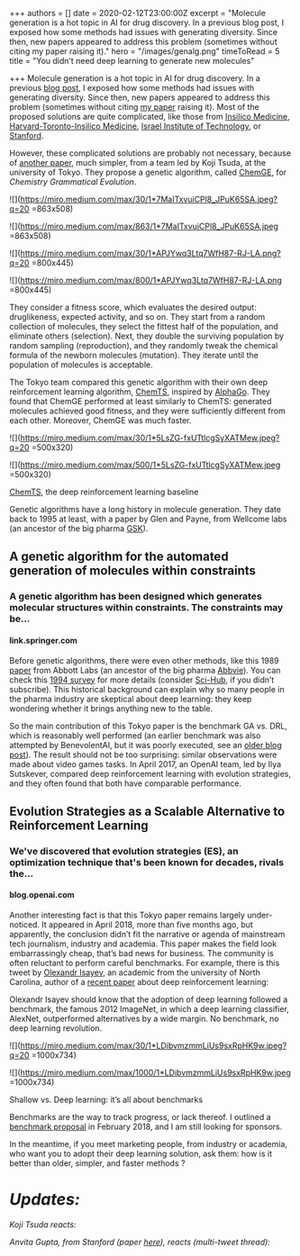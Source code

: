 +++
authors = []
date = 2020-02-12T23:00:00Z
excerpt = "Molecule generation is a hot topic in AI for drug discovery. In a previous blog post, I exposed how some methods had issues with generating diversity. Since then, new papers appeared to address this problem (sometimes without citing my paper raising it)."
hero = "/images/genalg.png"
timeToRead = 5
title = "You didn’t need deep learning to generate new molecules"

+++
Molecule generation is a hot topic in AI for drug discovery. In a previous [blog post](https://medium.com/the-ai-lab/artificial-intelligence-in-drug-discovery-is-overhyped-examples-from-astrazeneca-harvard-315d69a7f863), I exposed how some methods had issues with generating diversity. Since then, new papers appeared to address this problem (sometimes without citing [my paper](https://arxiv.org/abs/1708.08227) raising it). Most of the proposed solutions are quite complicated, like those from [Insilico Medicine](https://pubs.acs.org/doi/10.1021/acs.molpharmaceut.7b01137), [Harvard-Toronto-Insilico Medicine](https://pubs.acs.org/doi/abs/10.1021/acs.jcim.7b00690), [Israel Institute of Technology](https://arxiv.org/abs/1804.02668), or [Stanford](https://arxiv.org/abs/1806.02473).

However, these complicated solutions are probably not necessary, because of [another paper](https://arxiv.org/abs/1804.02134), much simpler, from a team led by Koji Tsuda, at the university of Tokyo. They propose a genetic algorithm, called [ChemGE](https://arxiv.org/abs/1804.02134), for _Chemistry Grammatical Evolution_.

![](https://miro.medium.com/max/30/1*7MaITxvuiCPl8_JPuK65SA.jpeg?q=20 =863x508)

![](https://miro.medium.com/max/863/1*7MaITxvuiCPl8_JPuK65SA.jpeg =863x508)

![](https://miro.medium.com/max/30/1*APJYwq3Ltq7WfH87-RJ-LA.png?q=20 =800x445)

![](https://miro.medium.com/max/800/1*APJYwq3Ltq7WfH87-RJ-LA.png =800x445)

They consider a fitness score, which evaluates the desired output: druglikeness, expected activity, and so on. They start from a random collection of molecules, they select the fittest half of the population, and eliminate others (selection). Next, they double the surviving population by random sampling (reproduction), and they randomly tweak the chemical formula of the newborn molecules (mutation). They iterate until the population of molecules is acceptable.

The Tokyo team compared this genetic algorithm with their own deep reinforcement learning algorithm, [ChemTS](https://arxiv.org/abs/1710.00616), inspired by [AlphaGo](https://en.wikipedia.org/wiki/AlphaGo). They found that ChemGE performed at least similarly to ChemTS: generated molecules achieved good fitness, and they were sufficiently different from each other. Moreover, ChemGE was much faster.

![](https://miro.medium.com/max/30/1*5LsZG-fxUTtlcgSyXATMew.jpeg?q=20 =500x320)

![](https://miro.medium.com/max/500/1*5LsZG-fxUTtlcgSyXATMew.jpeg =500x320)

[ChemTS](https://arxiv.org/abs/1710.00616), the deep reinforcement learning baseline

Genetic algorithms have a long history in molecule generation. They date back to 1995 at least, with a paper by Glen and Payne, from Wellcome labs (an ancestor of the big pharma [GSK](https://en.wikipedia.org/wiki/GlaxoSmithKline#Glaxo_Wellcome)).

## A genetic algorithm for the automated generation of molecules within constraints

### A genetic algorithm has been designed which generates molecular structures within constraints. The constraints may be…

#### link.springer.com

Before genetic algorithms, there were even other methods, like this 1989 [paper](https://link.springer.com/article/10.1007/BF01533070) from Abbott Labs (an ancestor of the big pharma [Abbvie](https://en.wikipedia.org/wiki/AbbVie_Inc.)). You can check this [1994 survey](https://pubs.acs.org/doi/abs/10.1021/ci00017a027?journalCode=jcics1) for more details (consider [Sci-Hub](https://sci-hub.tw/), if you didn’t subscribe). This historical background can explain why so many people in the pharma industry are skeptical about deep learning: they keep wondering whether it brings anything new to the table.

So the main contribution of this Tokyo paper is the benchmark GA vs. DRL, which is reasonably well performed (an earlier benchmark was also attempted by BenevolentAI, but it was poorly executed, see an [older blog post](https://medium.com/the-ai-lab/benevolent-ai-drug-discovery-paper-at-iclr-2018-my-open-review-a942a1c523a3)). The result should not be too surprising: similar observations were made about video games tasks. In April 2017, an OpenAI team, led by Ilya Sutskever, compared deep reinforcement learning with evolution strategies, and they often found that both have comparable performance.

## Evolution Strategies as a Scalable Alternative to Reinforcement Learning

### We've discovered that evolution strategies (ES), an optimization technique that's been known for decades, rivals the…

#### blog.openai.com

Another interesting fact is that this Tokyo paper remains largely under-noticed. It appeared in April 2018, more than five months ago, but apparently, the conclusion didn’t fit the narrative or agenda of mainstream tech journalism, industry and academia. This paper makes the field look embarrassingly cheap, that’s bad news for business. The community is often reluctant to perform careful benchmarks. For example, there is this tweet by [Olexandr Isayev](https://medium.com/u/7e4194627f88?source=post_page-----4c784747b2cc----------------------), an academic from the university of North Carolina, author of a [recent paper](http://advances.sciencemag.org/content/4/7/eaap7885) about deep reinforcement learning:

Olexandr Isayev should know that the adoption of deep learning followed a benchmark, the famous 2012 ImageNet, in which a deep learning classifier, AlexNet, outperformed alternatives by a wide margin. No benchmark, no deep learning revolution.

![](https://miro.medium.com/max/30/1*LDibvmzmmLiUs9sxRpHK9w.jpeg?q=20 =1000x734)

![](https://miro.medium.com/max/1000/1*LDibvmzmmLiUs9sxRpHK9w.jpeg =1000x734)

Shallow vs. Deep learning: it’s all about benchmarks

Benchmarks are the way to track progress, or lack thereof. I outlined a [benchmark proposal](https://medium.com/the-ai-lab/diversitynet-a-collaborative-benchmark-for-generative-ai-models-in-chemistry-f1b9cc669cba) in February 2018, and I am still looking for sponsors.

In the meantime, if you meet marketing people, from industry or academia, who want you to adopt their deep learning solution, ask them: how is it better than older, simpler, and faster methods ?

# _Updates:_

_Koji Tsuda reacts:_

_Anvita Gupta, from Stanford (paper_ [_here_](https://arxiv.org/abs/1804.01694)_), reacts (multi-tweet thread):_

## 